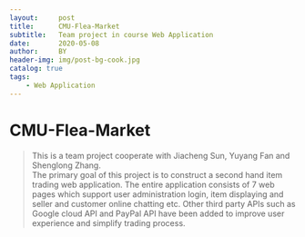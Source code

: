 ```yaml
---
layout:     post
title:      CMU-Flea-Market
subtitle:   Team project in course Web Application
date:       2020-05-08
author:     BY
header-img: img/post-bg-cook.jpg
catalog: true
tags:
    - Web Application
---
```

CMU-Flea-Market
===

>This is a team project cooperate with Jiacheng Sun, Yuyang Fan and Shenglong Zhang.<br>
>The primary goal of this project is to construct a second hand item trading web application. 
The entire application consists of 7 web pages which support user administration login, item displaying and seller and customer online chatting etc. 
Other third party APIs such as Google cloud API and PayPal API have been added to improve user experience and simplify trading process.
>